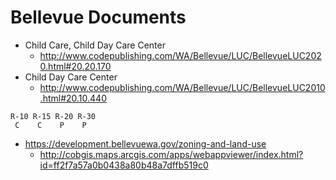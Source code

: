 # Bellevue Documents
* Child Care, Child Day Care Center 
  * http://www.codepublishing.com/WA/Bellevue/LUC/BellevueLUC2020.html#20.20.170
* Child Day Care Center
  * http://www.codepublishing.com/WA/Bellevue/LUC/BellevueLUC2010.html#20.10.440
```
R-10 R-15 R-20 R-30
 C    C    P    P
```

* https://development.bellevuewa.gov/zoning-and-land-use
  * http://cobgis.maps.arcgis.com/apps/webappviewer/index.html?id=ff2f7a57a0b0438a80b48a7dffb519c0

